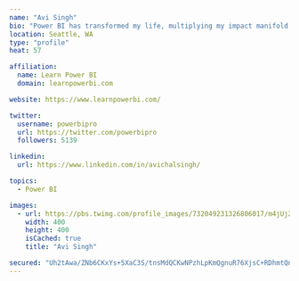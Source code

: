 ```yaml
---
name: "Avi Singh"
bio: "Power BI has transformed my life, multiplying my impact manifold. Now I am on a mission to spread the word and share the knowledge"
location: Seattle, WA
type: "profile"
heat: 57

affiliation:
  name: Learn Power BI
  domain: learnpowerbi.com

website: https://www.learnpowerbi.com/

twitter:
  username: powerbipro
  url: https://twitter.com/powerbipro
  followers: 5139

linkedin:
  url: https://www.linkedin.com/in/avichalsingh/

topics:
  - Power BI

images:
  - url: https://pbs.twimg.com/profile_images/732049231326806017/m4jUj2Lu_400x400.jpg
    width: 400
    height: 400
    isCached: true
    title: "Avi Singh"

secured: "Uh2tAwa/ZNb6CKxYs+5XaC3S/tnsMdQCKwNPzhLpKmQgnuR76XjsC+RDhmtQnGnrtgfR+eaLU8ZhGlNMLbLSlZ5atMD1/CY4RFtoRfR5MPRUveNt55qFhOm9TfOHmKrkoZRICuroKpzzSO7k0ue/KoO+UvgirVZTHZH0SNE7jzlCV+86KsQyhQb4+TQDfrgp6j3uz2yPA/sujby6ETaWdJ7vt3/bqxGVxzif7TMnrqK4kw4QQMSj6OlabqZmOScUkHA6UcL2SerAPqete7JulOPhIdrkFvNa3c9TM4uRhDg4kJgDc1TNVk+Fch+ZPyQS2os1i6ZDUJXzTzGuLcU1cilDcPy/De+FMsc7yFp3Gl+T6690ME5qca3eet0TkOlsthaHx947Uj9L25qFONI886mC+uWBkJsMApnLP0A3+Vg=;ODmeZBrPzeqJwY7NVIkP5g=="
---
```


